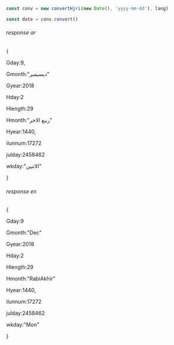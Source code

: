 
```javascript
const conv = new convertHjri(new Date(), 'yyyy-mm-dd'), lang)

const date = conv.convert()
```

###### response ar
{

Gday:9,

Gmonth:"ديسيمبر"

Gyear:2018

Hday:2

Hlength:29

Hmonth:"ربيع الاخر"

Hyear:1440,

ilunnum:17272

julday:2458462

wkday:"الاثنين"

}

###### response en
{

Gday:9

Gmonth:"Dec"

Gyear:2018

Hday:2

Hlength:29

Hmonth:"RabiAkhir"

Hyear:1440,

ilunnum:17272

julday:2458462

wkday:"Mon"

}
